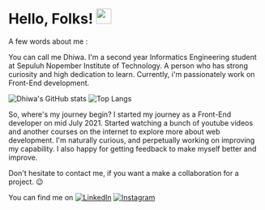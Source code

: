 # Hello, Folks! <img src="https://raw.githubusercontent.com/MartinHeinz/MartinHeinz/master/wave.gif" width="30px">

A few words about me :

You can call me Dhiwa. I'm a second year Informatics Engineering student at Sepuluh Nopember Institute of Technology. A person who has strong curiosity and high dedication to learn. Currently, i'm passionately work on Front-End development. 

![Dhiwa's GitHub stats](https://github-readme-stats.vercel.app/api?username=gaudhiwaa&show_icons=true&theme=radical&card_width=100px)  ![Top Langs](https://github-readme-stats.vercel.app/api/top-langs/?username=gaudhiwaa&layout=default&card_width=250px)

So, where's my journey begin? I started my journey as a Front-End developer on mid July 2021. Started watching a bunch of youtube videos and another courses on the internet to explore more about web development. I'm naturally curious, and perpetually working on improving my capability.  I also happy for getting feedback to make myself better and improve.

Don't hesitate to contact me, if you want a make a collaboration for a project. 😉

You can find me on [![LinkedIn][1.2]][1] [![Instagram][2.2]][2]

<!-- Icons -->

[1.2]: https://img.shields.io/badge/LinkedIn-0077B5?style=for-the-badge&logo=linkedin&logoColor=white
[2.2]: https://img.shields.io/badge/Instagram-E4405F?style=for-the-badge&logo=instagram&logoColor=white

<!-- Links to your social media accounts -->

[1]: https://www.linkedin.com/in/gaudhiwaa/
[2]: https://www.instagram.com/gaudhiwaa_/
